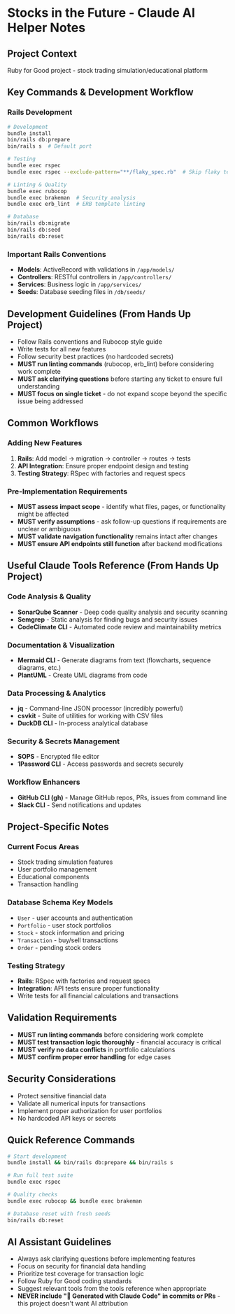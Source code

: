 # Stocks in the Future - Claude AI Helper Notes

## Project Context
Ruby for Good project - stock trading simulation/educational platform

## Key Commands & Development Workflow

### Rails Development
```bash
# Development
bundle install
bin/rails db:prepare
bin/rails s  # Default port

# Testing
bundle exec rspec
bundle exec rspec --exclude-pattern="**/flaky_spec.rb"  # Skip flaky tests

# Linting & Quality
bundle exec rubocop
bundle exec brakeman  # Security analysis
bundle exec erb_lint  # ERB template linting

# Database
bin/rails db:migrate
bin/rails db:seed
bin/rails db:reset
```

### Important Rails Conventions
- **Models**: ActiveRecord with validations in `/app/models/`
- **Controllers**: RESTful controllers in `/app/controllers/`
- **Services**: Business logic in `/app/services/`
- **Seeds**: Database seeding files in `/db/seeds/`

## Development Guidelines (From Hands Up Project)
- Follow Rails conventions and Rubocop style guide
- Write tests for all new features
- Follow security best practices (no hardcoded secrets)
- **MUST run linting commands** (rubocop, erb_lint) before considering work complete
- **MUST ask clarifying questions** before starting any ticket to ensure full understanding
- **MUST focus on single ticket** - do not expand scope beyond the specific issue being addressed

## Common Workflows

### Adding New Features
1. **Rails**: Add model → migration → controller → routes → tests
2. **API Integration**: Ensure proper endpoint design and testing
3. **Testing Strategy**: RSpec with factories and request specs

### Pre-Implementation Requirements
- **MUST assess impact scope** - identify what files, pages, or functionality might be affected
- **MUST verify assumptions** - ask follow-up questions if requirements are unclear or ambiguous
- **MUST validate navigation functionality** remains intact after changes
- **MUST ensure API endpoints still function** after backend modifications

## Useful Claude Tools Reference (From Hands Up Project)

### Code Analysis & Quality
- **SonarQube Scanner** - Deep code quality analysis and security scanning
- **Semgrep** - Static analysis for finding bugs and security issues
- **CodeClimate CLI** - Automated code review and maintainability metrics

### Documentation & Visualization
- **Mermaid CLI** - Generate diagrams from text (flowcharts, sequence diagrams, etc.)
- **PlantUML** - Create UML diagrams from code

### Data Processing & Analytics
- **jq** - Command-line JSON processor (incredibly powerful)
- **csvkit** - Suite of utilities for working with CSV files
- **DuckDB CLI** - In-process analytical database

### Security & Secrets Management
- **SOPS** - Encrypted file editor
- **1Password CLI** - Access passwords and secrets securely

### Workflow Enhancers
- **GitHub CLI (gh)** - Manage GitHub repos, PRs, issues from command line
- **Slack CLI** - Send notifications and updates

## Project-Specific Notes

### Current Focus Areas
- Stock trading simulation features
- User portfolio management
- Educational components
- Transaction handling

### Database Schema Key Models
- `User` - user accounts and authentication
- `Portfolio` - user stock portfolios
- `Stock` - stock information and pricing
- `Transaction` - buy/sell transactions
- `Order` - pending stock orders

### Testing Strategy
- **Rails**: RSpec with factories and request specs
- **Integration**: API tests ensure proper functionality
- Write tests for all financial calculations and transactions

## Validation Requirements
- **MUST run linting commands** before considering work complete
- **MUST test transaction logic thoroughly** - financial accuracy is critical
- **MUST verify no data conflicts** in portfolio calculations
- **MUST confirm proper error handling** for edge cases

## Security Considerations
- Protect sensitive financial data
- Validate all numerical inputs for transactions
- Implement proper authorization for user portfolios
- No hardcoded API keys or secrets

## Quick Reference Commands
```bash
# Start development
bundle install && bin/rails db:prepare && bin/rails s

# Run full test suite
bundle exec rspec

# Quality checks
bundle exec rubocop && bundle exec brakeman

# Database reset with fresh seeds
bin/rails db:reset
```

## AI Assistant Guidelines
- Always ask clarifying questions before implementing features
- Focus on security for financial data handling
- Prioritize test coverage for transaction logic
- Follow Ruby for Good coding standards
- Suggest relevant tools from the tools reference when appropriate
- **NEVER include "🤖 Generated with Claude Code" in commits or PRs** - this project doesn't want AI attribution
